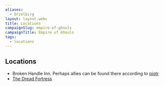 ```yaml
---
aliases:
  - Orzelbirg
layout: layout.webc
title: Locations
campaignSlug: empire-of-ghouls
campaignTitle: Empire of Ghouls
tags:
  - locations
---
```


## Locations
- Broken Handle Inn. Perhaps allies can be found there according to [piotr](npcs/piotr.md)
- [The Dread Fortress](locations/the-dread-fortress.md)
